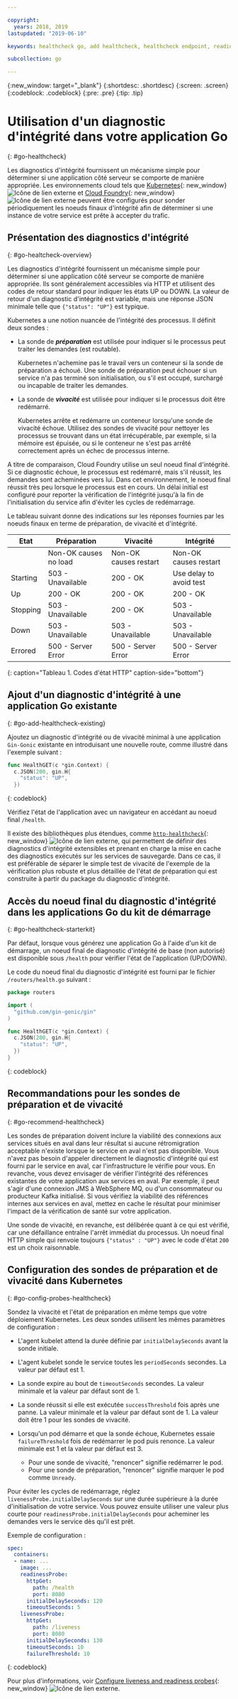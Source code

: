 ```yaml
---

copyright:
  years: 2018, 2019
lastupdated: "2019-06-10"

keywords: healthcheck go, add healthcheck, healthcheck endpoint, readiness go, liveness go, endpoint go, probes go

subcollection: go

---
```


{:new_window: target="_blank"}
{:shortdesc: .shortdesc}
{:screen: .screen}
{:codeblock: .codeblock}
{:pre: .pre}
{:tip: .tip}

# Utilisation d'un diagnostic d'intégrité dans votre application Go
{: #go-healthcheck}

Les diagnostics d'intégrité fournissent un mécanisme simple pour déterminer si une application côté serveur se comporte de manière appropriée. Les environnements cloud tels que [Kubernetes](https://www.ibm.com/cloud/container-service){: new_window} ![Icône de lien externe](../icons/launch-glyph.svg "Icône de lien externe") et [Cloud Foundry](https://www.ibm.com/cloud/cloud-foundry){: new_window} ![Icône de lien externe](../icons/launch-glyph.svg "Icône de lien externe") peuvent être configurés pour sonder périodiquement les noeuds finaux d'intégrité afin de déterminer si une instance de votre service est prête à accepter du trafic.

## Présentation des diagnostics d'intégrité
{: #go-healtcheck-overview}

Les diagnostics d'intégrité fournissent un mécanisme simple pour déterminer si une application côté serveur se comporte de manière appropriée. Ils sont généralement accessibles via HTTP et utilisent des codes de retour standard pour indiquer les états UP ou DOWN. La valeur de retour d'un diagnostic d'intégrité est variable, mais une réponse JSON minimale telle que `{"status": "UP"}` est typique.

Kubernetes a une notion nuancée de l'intégrité des processus. Il définit deux sondes :

- La sonde de _**préparation**_ est utilisée pour indiquer si le processus peut traiter les demandes (est routable).

  Kubernetes n'achemine pas le travail vers un conteneur si la sonde de préparation a échoué. Une sonde de préparation peut échouer si un service n'a pas terminé son initialisation, ou s'il est occupé, surchargé ou incapable de traiter les demandes.

- La sonde de _**vivacité**_ est utilisée pour indiquer si le processus doit être redémarré.

  Kubernetes arrête et redémarre un conteneur lorsqu'une sonde de vivacité échoue. Utilisez des sondes de vivacité pour nettoyer les processus se trouvant dans un état irrécupérable, par exemple, si la mémoire est épuisée, ou si le conteneur ne s'est pas arrêté correctement après un échec de processus interne.

A titre de comparaison, Cloud Foundry utilise un seul noeud final d'intégrité. Si ce diagnostic échoue, le processus est redémarré, mais s'il réussit, les demandes sont acheminées vers lui. Dans cet environnement, le noeud final réussit très peu lorsque le processus est en cours. Un délai initial est configuré pour reporter la vérification de l'intégrité jusqu'à la fin de l'initialisation du service afin d'éviter les cycles de redémarrage.

Le tableau suivant donne des indications sur les réponses fournies par les noeuds finaux en terme de préparation, de vivacité et d'intégrité.

| Etat    | Préparation                   | Vivacité                   | Intégrité                    |
|----------|-----------------------------|----------------------------|---------------------------|
|          | Non-OK causes no load       | Non-OK causes restart      | Non-OK causes restart     |
| Starting | 503 - Unavailable           | 200 - OK                   | Use delay to avoid test   |
| Up       | 200 - OK                    | 200 - OK                   | 200 - OK                  |
| Stopping | 503 - Unavailable           | 200 - OK                   | 503 - Unavailable         |
| Down     | 503 - Unavailable           | 503 - Unavailable          | 503 - Unavailable         |
| Errored  | 500 - Server Error          | 500 - Server Error         | 500 - Server Error        |
{: caption="Tableau 1. Codes d'état HTTP" caption-side="bottom"}

## Ajout d'un diagnostic d'intégrité à une application Go existante
{: #go-add-healthcheck-existing}

Ajoutez un diagnostic d'intégrité ou de vivacité minimal à une application `Gin-Gonic` existante en introduisant une nouvelle route, comme illustré dans l'exemple suivant :
```go
func HealthGET(c *gin.Context) {
  c.JSON(200, gin.H{
    "status": "UP",
  })
```
{: codeblock}

Vérifiez l'état de l'application avec un navigateur en accédant au noeud final `/health`.

Il existe des bibliothèques plus étendues, comme [`http-healthcheck`](https://github.com/robzienert/http-healthcheck){: new_window} ![Icône de lien externe](../icons/launch-glyph.svg "Icône de lien externe"), qui permettent de définir des diagnostics d'intégrité extensibles et prenant en charge la mise en cache des diagnostics exécutés sur les services de sauvegarde. Dans ce cas, il est préférable de séparer le simple test de vivacité de l'exemple de la vérification plus robuste et plus détaillée de l'état de préparation qui est construite à partir du package du diagnostic d'intégrité.

## Accès du noeud final du diagnostic d'intégrité dans les applications Go du kit de démarrage
{: #go-healthcheck-starterkit}

Par défaut, lorsque vous générez une application Go à l'aide d'un kit de démarrage, un noeud final de diagnostic d'intégrité de base (non autorisé) est disponible sous `/health` pour vérifier l'état de l'application (UP/DOWN).

Le code du noeud final du diagnostic d'intégrité est fourni par le fichier `/routers/health.go` suivant :
```go
package routers

import (
  "github.com/gin-gonic/gin"
)

func HealthGET(c *gin.Context) {
  c.JSON(200, gin.H{
    "status": "UP",
  })
}
```
{: codeblock}

## Recommandations pour les sondes de préparation et de vivacité
{: #go-recommend-healthcheck}

Les sondes de préparation doivent inclure la viabilité des connexions aux services situés en aval dans leur résultat si aucune rétromigration acceptable n'existe lorsque le service en aval n'est pas disponible. Vous n'avez pas besoin d'appeler directement le diagnostic d'intégrité qui est fourni par le service en aval, car l'infrastructure le vérifie pour vous. En revanche, vous devez envisager de vérifier l'intégrité des références existantes de votre application aux services en aval. Par exemple, il peut s'agir d'une connexion JMS à WebSphere MQ, ou d'un consommateur ou producteur Kafka initialisé. Si vous vérifiez la viabilité des références internes aux services en aval, mettez en cache le résultat pour minimiser l'impact de la vérification de santé sur votre application.

Une sonde de vivacité, en revanche, est délibérée quant à ce qui est vérifié, car une défaillance entraîne l'arrêt immédiat du processus. Un noeud final HTTP simple qui renvoie toujours `{"status" : "UP"}` avec le code d'état `200` est un choix raisonnable.

## Configuration des sondes de préparation et de vivacité dans Kubernetes
{: #go-config-probes-healthcheck}

Sondez la vivacité et l'état de préparation en même temps que votre déploiement Kubernetes. Les deux sondes utilisent les mêmes paramètres de configuration :

* L'agent kubelet attend la durée définie par `initialDelaySeconds` avant la sonde initiale.

* L'agent kubelet sonde le service toutes les `periodSeconds` secondes. La valeur par défaut est 1.

* La sonde expire au bout de `timeoutSeconds` secondes. La valeur minimale et la valeur par défaut sont de 1.

* La sonde réussit si elle est exécutée `successThreshold` fois après une panne. La valeur minimale et la valeur par défaut sont de 1. La valeur doit être 1 pour les sondes de vivacité.

* Lorsqu'un pod démarre et que la sonde échoue, Kubernetes essaie `failureThreshold` fois de redémarrer le pod puis renonce. La valeur minimale est 1 et la valeur par défaut est 3.
    - Pour une sonde de vivacité, "renoncer" signifie redémarrer le pod.
    - Pour une sonde de préparation, "renoncer" signifie marquer le pod comme `Unready`.

Pour éviter les cycles de redémarrage, réglez `livenessProbe.initialDelaySeconds` sur une durée supérieure à la durée d'initialisation de votre service. Vous pouvez ensuite utiliser une valeur plus courte pour `readinessProbe.initialDelaySeconds` pour acheminer les demandes vers le service dès qu'il est prêt.

Exemple de configuration :
```yaml
spec:
  containers:
  - name: ...
    image: ...
    readinessProbe:
      httpGet:
        path: /health
        port: 8080
      initialDelaySeconds: 120
      timeoutSeconds: 5
    livenessProbe:
      httpGet:
        path: /liveness
        port: 8080
      initialDelaySeconds: 130
      timeoutSeconds: 10
      failureThreshold: 10
```
{: codeblock}

Pour plus d'informations, voir [Configure liveness and readiness probes](https://kubernetes.io/docs/tasks/configure-pod-container/configure-liveness-readiness-probes/){: new_window} ![Icône de lien externe](../icons/launch-glyph.svg "Icône de lien externe").
